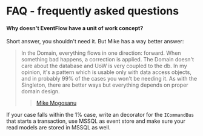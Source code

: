 # FAQ - frequently asked questions

#### **Why doesn't EventFlow have a unit of work concept?**

Short answer, you shouldn't need it. But Mike has a way better answer:

> In the Domain, everything flows in one direction: forward. When something bad
> happens, a correction is applied. The Domain doesn't care about the database
> and UoW is very coupled to the db. In my opinion, it's a pattern which is
> usable only with data access objects, and in probably 99% of the cases you
> won't be needing it. As with the Singleton, there are better ways but
> everything depends on proper domain design.
>> [Mike Mogosanu](http://blog.sapiensworks.com/post/2014/06/04/Unit-Of-Work-is-the-new-Singleton.aspx/)

If your case falls within the 1% case, write an decorator for the `ICommandBus`
that starts a transaction, use MSSQL as event store and make sure your read
models are stored in MSSQL as well.
